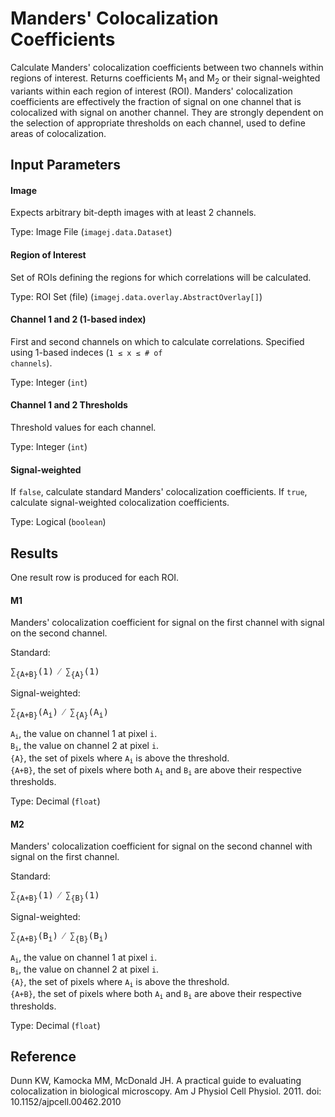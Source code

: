 Manders' Colocalization Coefficients
====================================

Calculate Manders' colocalization coefficients
between two channels within regions of interest.
Returns coefficients M<sub>1</sub> and M<sub>2</sub>
or their signal-weighted variants within each
region of interest (ROI). Manders' colocalization
coefficients are effectively the fraction of signal
on one channel that is colocalized with signal on
another channel. They are strongly dependent on
the selection of appropriate thresholds on each
channel, used to define areas of colocalization.

Input Parameters
----------------

#### Image

Expects arbitrary bit-depth images with at least 2 channels.

Type: Image File (`imagej.data.Dataset`)

#### Region of Interest

Set of ROIs defining the regions for which correlations will be calculated.

Type: ROI Set (file) (`imagej.data.overlay.AbstractOverlay[]`)

#### Channel 1 and 2 (1-based index)

First and second channels on which to calculate correlations. Specified
using 1-based indeces (<code>1 &le; x &le; # of channels</code>).

Type: Integer (`int`)

#### Channel 1 and 2 Thresholds

Threshold values for each channel.

Type: Integer (`int`)

#### Signal-weighted

If `false`, calculate standard Manders' colocalization coefficients.
If `true`, calculate signal-weighted colocalization coefficients.

Type: Logical (`boolean`)

Results
-------

One result row is produced for each ROI.

#### M1

Manders' colocalization coefficient for signal on the first channel
with signal on the second channel.

Standard:    
<pre>
&sum;<sub>{A+B}</sub>(1) &frasl; &sum;<sub>{A}</sub>(1)
</pre>

Signal-weighted:    
<pre>
&sum;<sub>{A+B}</sub>(A<sub>i</sub>) &frasl; &sum;<sub>{A}</sub>(A<sub>i</sub>)
</pre>

<code>A<sub>i</sub></code>, the value on channel 1 at pixel `i`.    
<code>B<sub>i</sub></code>, the value on channel 2 at pixel `i`.    
`{A}`, the set of pixels where <code>A<sub>i</sub></code> is above the threshold.    
`{A+B}`, the set of pixels where both
<code>A<sub>i</sub></code> and <code>B<sub>i</sub></code>
are above their respective thresholds.

Type: Decimal (`float`)

#### M2

Manders' colocalization coefficient for signal on the second channel
with signal on the first channel.

Standard:    
<pre>
&sum;<sub>{A+B}</sub>(1) &frasl; &sum;<sub>{B}</sub>(1)
</pre>

Signal-weighted:    
<pre>
&sum;<sub>{A+B}</sub>(B<sub>i</sub>) &frasl; &sum;<sub>{B}</sub>(B<sub>i</sub>)
</pre>

<code>A<sub>i</sub></code>, the value on channel 1 at pixel `i`.    
<code>B<sub>i</sub></code>, the value on channel 2 at pixel `i`.    
`{A}`, the set of pixels where <code>A<sub>i</sub></code> is above the threshold.    
`{A+B}`, the set of pixels where both
<code>A<sub>i</sub></code> and <code>B<sub>i</sub></code>
are above their respective thresholds.

Type: Decimal (`float`)

Reference
---------

Dunn KW, Kamocka MM, McDonald JH. A practical guide
to evaluating colocalization in biological microscopy.
Am J Physiol Cell Physiol. 2011.
doi: 10.1152/ajpcell.00462.2010
